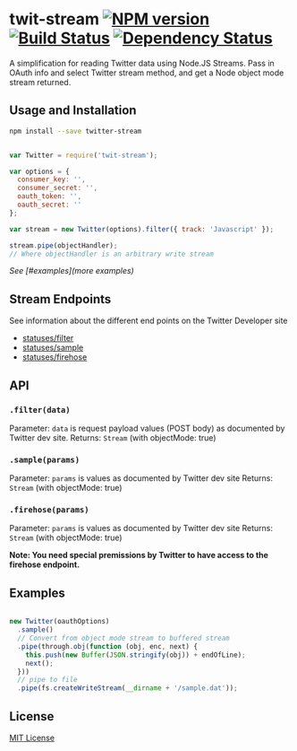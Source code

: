 # twit-stream [![NPM version][npm-image]][npm-url] [![Build Status][travis-image]][travis-url] [![Dependency Status][depstat-image]][depstat-url]

A simplification for reading Twitter data using Node.JS Streams.
Pass in OAuth info and select Twitter stream method, and get a
Node object mode stream returned.

## Usage and Installation

```sh
npm install --save twitter-stream
```

```javascript

var Twitter = require('twit-stream');

var options = {
  consumer_key: '',
  consumer_secret: '',
  oauth_token: '',
  oauth_secret: ''
};

var stream = new Twitter(options).filter({ track: 'Javascript' });

stream.pipe(objectHandler);
// Where objectHandler is an arbitrary write stream
```

*See [#examples](more examples)*

## Stream Endpoints

See information about the different end points on the Twitter Developer site

* [statuses/filter](https://dev.twitter.com/docs/api/1.1/post/statuses/filter)
* [statuses/sample](https://dev.twitter.com/docs/api/1.1/get/statuses/sample)
* [statuses/firehose](https://dev.twitter.com/docs/api/1.1/get/statuses/firehose)

## API

### `.filter(data)`
Parameter: `data` is request payload values (POST body) as documented by Twitter dev site.
Returns: `Stream` (with objectMode: true)

### `.sample(params)`
Parameter: `params` is values as documented by Twitter dev site
Returns: `Stream` (with objectMode: true)

### `.firehose(params)`
Parameter: `params` is values as documented by Twitter dev site
Returns: `Stream` (with objectMode: true)

**Note: You need special premissions by Twitter to have access to the firehose endpoint.**

## Examples 

```javascript

new Twitter(oauthOptions)
  .sample()
  // Convert from object mode stream to buffered stream
  .pipe(through.obj(function (obj, enc, next) {
    this.push(new Buffer(JSON.stringify(obj)) + endOfLine);
    next();
  }))
  // pipe to file
  .pipe(fs.createWriteStream(__dirname + '/sample.dat'));
```

## License

[MIT License](http://en.wikipedia.org/wiki/MIT_License)

[npm-url]: https://npmjs.org/package/twit-stream
[npm-image]: https://badge.fury.io/js/twit-stream.png

[travis-url]: http://travis-ci.org/mikaelbr/twit-stream
[travis-image]: https://secure.travis-ci.org/mikaelbr/twit-stream.png?branch=master

[depstat-url]: https://david-dm.org/mikaelbr/twit-stream
[depstat-image]: https://david-dm.org/mikaelbr/twit-stream.png
